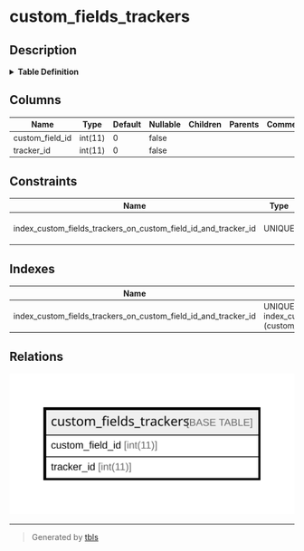 # custom_fields_trackers

## Description

<details>
<summary><strong>Table Definition</strong></summary>

```sql
CREATE TABLE `custom_fields_trackers` (
  `custom_field_id` int(11) NOT NULL DEFAULT 0,
  `tracker_id` int(11) NOT NULL DEFAULT 0,
  UNIQUE KEY `index_custom_fields_trackers_on_custom_field_id_and_tracker_id` (`custom_field_id`,`tracker_id`)
) ENGINE=InnoDB DEFAULT CHARSET=utf8mb4 COLLATE=utf8mb4_general_ci
```

</details>

## Columns

| Name | Type | Default | Nullable | Children | Parents | Comment |
| ---- | ---- | ------- | -------- | -------- | ------- | ------- |
| custom_field_id | int(11) | 0 | false |  |  |  |
| tracker_id | int(11) | 0 | false |  |  |  |

## Constraints

| Name | Type | Definition |
| ---- | ---- | ---------- |
| index_custom_fields_trackers_on_custom_field_id_and_tracker_id | UNIQUE | UNIQUE KEY index_custom_fields_trackers_on_custom_field_id_and_tracker_id (custom_field_id, tracker_id) |

## Indexes

| Name | Definition |
| ---- | ---------- |
| index_custom_fields_trackers_on_custom_field_id_and_tracker_id | UNIQUE KEY index_custom_fields_trackers_on_custom_field_id_and_tracker_id (custom_field_id, tracker_id) USING BTREE |

## Relations

![er](custom_fields_trackers.svg)

---

> Generated by [tbls](https://github.com/k1LoW/tbls)
